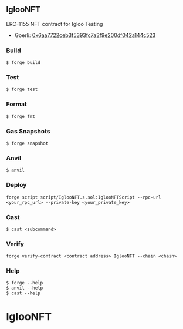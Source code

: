 ## IglooNFT

ERC-1155 NFT contract for Igloo Testing

- Goerli: [0x6aa7722ceb3f5393fc7a3f9e200df042a144c523](https://goerli.etherscan.io/address/0x6aa7722ceb3f5393fc7a3f9e200df042a144c523)

### Build

```shell
$ forge build
```

### Test

```shell
$ forge test
```

### Format

```shell
$ forge fmt
```

### Gas Snapshots

```shell
$ forge snapshot
```

### Anvil

```shell
$ anvil
```

### Deploy

```shell
forge script script/IglooNFT.s.sol:IglooNFTScript --rpc-url <your_rpc_url> --private-key <your_private_key>
```

### Cast

```shell
$ cast <subcommand>
```

### Verify

```shell
forge verify-contract <contract address> IglooNFT --chain <chain> 
```

### Help

```shell
$ forge --help
$ anvil --help
$ cast --help
```
# IglooNFT
